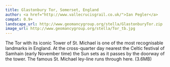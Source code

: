 ```yaml
---
title: Glastonbury Tor, Somerset, England
author: <a href="http://www.vallecrucisgrail.co.uk/">Ian Pegler</a>
compat: 0.9+
landscape_url: http://www.geomancygroup.org/stella/GlastonburyTor.zip
image_url: http://www.geomancygroup.org/stella/Tor_tb.jpg
---
```

The Tor with its iconic Tower of St. Michael is one of the most recognisable landmarks in England. 
At the cross-quarter day nearest the Celtic festival of Samhain (early November time) the Sun sets as it passes by the doorway of the tower. 
The famous St. Michael ley-line runs through here. (3.6MB)